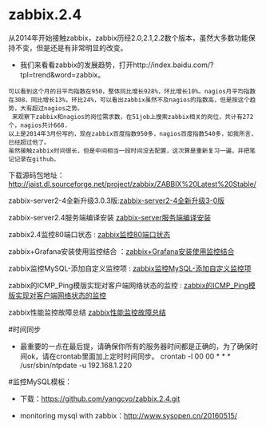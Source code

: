 # zabbix.2.4

从2014年开始接触zabbix，zabbix历经2.0,2.1,2.2数个版本，虽然大多数功能保持不变，但是还是有非常明显的改变。

* 我们来看看zabbix的发展趋势，打开http://index.baidu.com/?tpl=trend&word=zabbix。
``` 
可以看到这个月的日平均指数在950，整体同比增长928%，环比增长10%。nagios月平均指数在308，同比增长13%，环比24%，可以看出zabbix虽然不及nagios的指数高，但是按这个趋势，大有超过nagios之势。
 来观察下zabbix和nagios的岗位需求数，在51job上搜索zabbix相关的岗位，共计有272个，nagios共计668.
以上是2014年3月份写的，现在zabbix百度指数950多，nagios百度指数540多，如我所言，已经超过他了。
虽然接触zabbix时间很长，但是中间相当一段时间没去配置，这次算是重新复习一遍，并把笔记记录在github。
```

下载源码包地址：http://jaist.dl.sourceforge.net/project/zabbix/ZABBIX%20Latest%20Stable/

zabbix-server2-4全新升级3.0.3版:[zabbix-server2-4全新升级3-0版](http://blog.yangcvo.me/2016/07/21/zabbix-server2-4全新升级3-0版本/)

zabbix-server2.4服务端编译安装 [zabbix-server服务端编译安装](http://blog.yangcvo.me/2015/01/18/zabbix-server服务端编译安装/)

zabbix2.4监控80端口状态 : [zabbix监控80端口状态](http://blog.yangcvo.me/2016/07/20/zabbix监控80端口状态/)

zabbix+Grafana安装使用监控结合 ：[zabbix+Grafana安装使用监控结合](http://blog.yangcvo.me/2016/07/13/zabbix-Grafana安装使用结合/)

zabbix监控MySQL-添加自定义监控项 : [zabbix监控MySQL-添加自定义监控项](http://blog.yangcvo.me/2015/09/29/zabbix监控MySQL-添加自定义监控项/)

zabbix的ICMP_Ping模版实现对客户端网络状态的监控 : [zabbix的ICMP_Ping模版实现对客户端网络状态的监控](http://blog.yangcvo.me/2015/11/18/zabbix的ICMP-Ping模版>实现对客户端网络状态的监控/)


zabbix性能监控故障总结 [zabbix性能监控故障总结](http://blog.yangcvo.me/2016/02/07/zabbix-故障总结/)



#时间同步

* 最重要的一点在最后提，请确保你所有的服务器时间都是正确的，为了确保时间ok，请在crontab里面加上定时时间同步。
crontab -l
00 00  * * *    /usr/sbin/ntpdate -u 192.168.1.220




#监控MySQL模板：

* 下载：https://github.com/yangcvo/zabbix.2.4.git

* monitoring mysql with zabbix：http://www.sysopen.cn/20160515/


